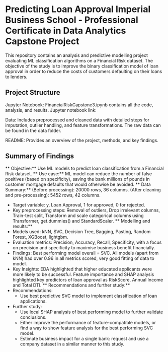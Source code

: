 # Predicting Loan Approval Imperial Business School - Professional Certificate in Data Analytics Capstone Project
This repository contains an analysis and predictive modelling project evaluating ML classification algorithms on a Financial Risk dataset. The objective of the study is to improve the binary classification model of loan approval in order to reduce the costs of customers defaulting on their loans to lenders.
## Project Structure
Jupyter Notebook: FinancialRiskCapstone3.ipynb contains all the code, analysis, and results. Jupyter notebook link: 

Data: Includes preprocessed and cleaned data with detailed steps for imputation, outlier handling, and feature transformations. The raw data can be found in the data folder.

README: Provides an overview of the project, methods, and key findings.
## Summary of Findings
** Objective:** Use ML models to predict loan classification from a Financial Risk dataset. 
** Use case:** ML model can reduce the number of false positives (based on specificity), saving the bank millions of pounds in customer mortgage defaults that would otherwise be avoided. 
** Data Summary:**
  (Before processing): 20000 rows, 36 columns. (After cleaning and pre-processing): 5452 rows, 42 columns.
  * Target variable: y, Loan Approval, 1 for approved, 0 for rejected.
  * Key preprocessing steps: Removal of outliers, Drop irrelevant columns, Train-test split, Transform and scale categorical columns using Transformer, get.dummies() and StandardScaler.
** Modelling and results:**
  * Models used: kNN, SVC, Decision Tree, Bagging, Pasting, Random Forest, XGBoost, lightgbm.
  * Evaluation metrics: Precision, Accuracy, Recall, Specificity, with a focus on precision and specificity to maximise business benefit financially.
  * Findings: Best performing model overall = SVC. All models (apart from kNN) had over 0.96 in all metrics scored, very good fitting of data to model.
  * Key Insights: EDA highlighted that higher educated applicants were more likely to be successful. Feature importance and SHAP analysis highlighted key predictors of loan approval as RiskScore, Annual Income and Total DTI.
** Recommendations and further study:**
  * Recommendations: 
    * Use best predictive SVC model to implement classification of loan applications. 
  * Further study: 
    * Use local SHAP analysis of best performing model to further validate conclusions.
    * Either improve the performance of feature-compatible models, or find a way to show feature analysis for the best performing SVC model. 
    * Estimate business impact for a single bank: request and use a company dataset in a similar manner to this study.
